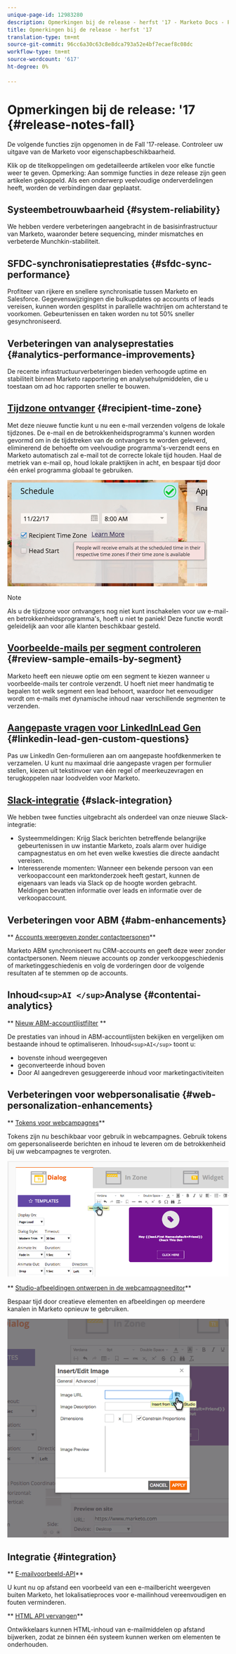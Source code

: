 ```yaml
---
unique-page-id: 12983280
description: Opmerkingen bij de release - herfst '17 - Marketo Docs - Productdocumentatie
title: Opmerkingen bij de release - herfst '17
translation-type: tm+mt
source-git-commit: 96cc6a30c63c8e8dca793a52e4bf7ecaef8c08dc
workflow-type: tm+mt
source-wordcount: '617'
ht-degree: 0%

---
```



# Opmerkingen bij de release: &#39;17 {#release-notes-fall}

De volgende functies zijn opgenomen in de Fall &#39;17-release. Controleer uw uitgave van de Marketo voor eigenschapbeschikbaarheid.

Klik op de titelkoppelingen om gedetailleerde artikelen voor elke functie weer te geven. Opmerking: Aan sommige functies in deze release zijn geen artikelen gekoppeld. Als een onderwerp veelvoudige onderverdelingen heeft, worden de verbindingen daar geplaatst.

## Systeembetrouwbaarheid {#system-reliability}

We hebben verdere verbeteringen aangebracht in de basisinfrastructuur van Marketo, waaronder betere sequencing, minder mismatches en verbeterde Munchkin-stabiliteit.

## SFDC-synchronisatieprestaties {#sfdc-sync-performance}

Profiteer van rijkere en snellere synchronisatie tussen Marketo en Salesforce. Gegevenswijzigingen die bulkupdates op accounts of leads vereisen, kunnen worden gesplitst in parallelle wachtrijen om achterstand te voorkomen. Gebeurtenissen en taken worden nu tot 50% sneller gesynchroniseerd.

## Verbeteringen van analyseprestaties {#analytics-performance-improvements}

De recente infrastructuurverbeteringen bieden verhoogde uptime en stabiliteit binnen Marketo rapportering en analysehulpmiddelen, die u toestaan om ad hoc rapporten sneller te bouwen.

## [Tijdzone ontvanger](https://docs.marketo.com/x/_xvG) {#recipient-time-zone}

Met deze nieuwe functie kunt u nu een e-mail verzenden volgens de lokale tijdzones. De e-mail en de betrokkenheidsprogramma&#39;s kunnen worden gevormd om in de tijdstreken van de ontvangers te worden geleverd, eliminerend de behoefte om veelvoudige programma&#39;s-verzendt eens en Marketo automatisch zal e-mail tot de correcte lokale tijd houden. Haal de metriek van e-mail op, houd lokale praktijken in acht, en bespaar tijd door één enkel programma globaal te gebruiken.

![](assets/image2017-11-29-8-3a45-3a47.png)

>[!NOTE]
>
>Als u de tijdzone voor ontvangers nog niet kunt inschakelen voor uw e-mail- en betrokkenheidsprogramma&#39;s, hoeft u niet te paniek! Deze functie wordt geleidelijk aan voor alle klanten beschikbaar gesteld.

## [Voorbeelde-mails per segment controleren](https://docs.marketo.com/x/2IER) {#review-sample-emails-by-segment}

Marketo heeft een nieuwe optie om een segment te kiezen wanneer u voorbeelde-mails ter controle verzendt. U hoeft niet meer handmatig te bepalen tot welk segment een lead behoort, waardoor het eenvoudiger wordt om e-mails met dynamische inhoud naar verschillende segmenten te verzenden.

## [Aangepaste vragen voor LinkedInLead Gen](https://docs.marketo.com/x/ngLG) {#linkedin-lead-gen-custom-questions}

Pas uw LinkedIn Gen-formulieren aan om aangepaste hoofdkenmerken te verzamelen. U kunt nu maximaal drie aangepaste vragen per formulier stellen, kiezen uit tekstinvoer van één regel of meerkeuzevragen en terugkoppelen naar loodvelden voor Marketo.

## [Slack-integratie](../../product-docs/administration/additional-integrations/add-slack-as-a-launchpoint-service.md) {#slack-integration}

We hebben twee functies uitgebracht als onderdeel van onze nieuwe Slack-integratie:

* Systeemmeldingen: Krijg Slack berichten betreffende belangrijke gebeurtenissen in uw instantie Marketo, zoals alarm over huidige campagnestatus en om het even welke kwesties die directe aandacht vereisen.
* Interesserende momenten: Wanneer een bekende persoon van een verkoopaccount een marktonderzoek heeft gestart, kunnen de eigenaars van leads via Slack op de hoogte worden gebracht. Meldingen bevatten informatie over leads en informatie over de verkoopaccount.

## Verbeteringen voor ABM {#abm-enhancements}

** [Accounts weergeven zonder contactpersonen](https://docs.marketo.com/x/fKCt)**

Marketo ABM synchroniseert nu CRM-accounts en geeft deze weer zonder contactpersonen. Neem nieuwe accounts op zonder verkoopgeschiedenis of marketinggeschiedenis en volg de vorderingen door de volgende resultaten af te stemmen op de accounts.

## Inhoud`<sup>AI </sup>`Analyse {#contentai-analytics}

** [Nieuw ABM-accountlijstfilter](https://docs.marketo.com/x/1BPG) **

De prestaties van inhoud in ABM-accountlijsten bekijken en vergelijken om bestaande inhoud te optimaliseren. Inhoud`<sup>AI</sup>` toont u:

* bovenste inhoud weergegeven
* geconverteerde inhoud boven
* Door AI aangedreven gesuggereerde inhoud voor marketingactiviteiten

## Verbeteringen voor webpersonalisatie {#web-personalization-enhancements}

** [Tokens voor webcampagnes](https://docs.marketo.com/x/SwJI)**

Tokens zijn nu beschikbaar voor gebruik in webcampagnes. Gebruik tokens om gepersonaliseerde berichten en inhoud te leveren om de betrokkenheid bij uw webcampagnes te vergroten.

![](assets/image2017-11-16-11-3a25-3a7.png)

** [Studio-afbeeldingen ontwerpen in de webcampagneeditor](https://docs.marketo.com/x/SwJI)**

Bespaar tijd door creatieve elementen en afbeeldingen op meerdere kanalen in Marketo opnieuw te gebruiken.

![](assets/image2017-11-16-11-3a26-3a10.png)

## Integratie {#integration}

** [E-mailvoorbeeld-API](https://developers.marketo.com/rest-api/assets/emails/)**

U kunt nu op afstand een voorbeeld van een e-mailbericht weergeven buiten Marketo, het lokalisatieproces voor e-mailinhoud vereenvoudigen en fouten verminderen.

** [HTML API vervangen](https://developers.marketo.com/rest-api/assets/emails/)**

Ontwikkelaars kunnen HTML-inhoud van e-mailmiddelen op afstand bijwerken, zodat ze binnen één systeem kunnen werken om elementen te onderhouden.
